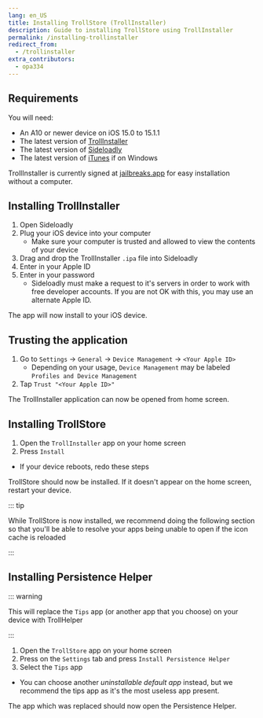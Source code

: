 ```yaml
---
lang: en_US
title: Installing TrollStore (TrollInstaller)
description: Guide to installing TrollStore using TrollInstaller
permalink: /installing-trollinstaller
redirect_from:
  - /trollinstaller
extra_contributors:
  - opa334
---
```


## Requirements

You will need:
- An A10 or newer device on iOS 15.0 to 15.1.1
- The latest version of [TrollInstaller](https://github.com/opa334/TrollStore/releases/latest)
- The latest version of [Sideloadly](https://sideloadly.io/)
- The latest version of [iTunes](https://www.apple.com/itunes/download/win32) if on Windows

<div class="custom-container tip" id="ifJailbreaksAppSigned"><p>
TrollInstaller is currently signed at <a href="https://jailbreaks.app/" target="_blank">jailbreaks.app</a> for easy installation without a computer.
</p></div>

## Installing TrollInstaller

1. Open Sideloadly
1. Plug your iOS device into your computer
    - Make sure your computer is trusted and allowed to view the contents of your device
1. Drag and drop the TrollInstaller `.ipa` file into Sideloadly
1. Enter in your Apple ID
1. Enter in your password
    - Sideloadly must make a request to it's servers in order to work with free developer accounts. If you are not OK with this, you may use an alternate Apple ID.

The app will now install to your iOS device.

## Trusting the application

1. Go to `Settings` -> `General` -> `Device Management` -> `<Your Apple ID>`
    - Depending on your usage, `Device Management` may be labeled `Profiles and Device Management`
1. Tap `Trust "<Your Apple ID>"`

The TrollInstaller application can now be opened from home screen.

## Installing TrollStore

1. Open the `TrollInstaller` app on your home screen
1. Press `Install`
  - If your device reboots, redo these steps

TrollStore should now be installed. If it doesn't appear on the home screen, restart your device.

::: tip

While TrollStore is now installed, we recommend doing the following section so that you'll be able to resolve your apps being unable to open if the icon cache is reloaded

:::

## Installing Persistence Helper

::: warning

This will replace the `Tips` app (or another app that you choose) on your device with TrollHelper

:::

1. Open the `TrollStore` app on your home screen
1. Press on the `Settings` tab and press `Install Persistence Helper`
1. Select the `Tips` app
  - You can choose another *uninstallable default app* instead, but we recommend the tips app as it's the most useless app present.

The app which was replaced should now open the Persistence Helper.